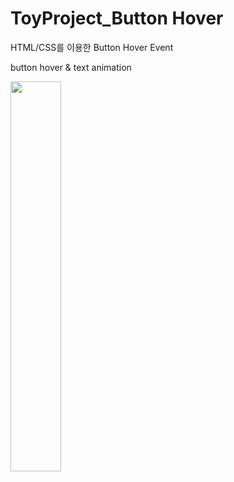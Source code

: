 # ToyProject_Button Hover
HTML/CSS를 이용한 Button Hover Event

button hover & text animation

<img width="40%" src="https://user-images.githubusercontent.com/71424881/206158932-d480ee5a-6249-4aa7-baa5-fddb0edf4176.gif"/>
